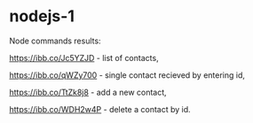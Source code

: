# nodejs-1

Node commands results:

https://ibb.co/Jc5YZJD  -  list of contacts,

https://ibb.co/qWZy700  -  single contact recieved by entering id,

https://ibb.co/TtZk8j8  -  add a new contact,

https://ibb.co/WDH2w4P  -  delete a contact by id.